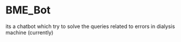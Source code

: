# BME_Bot
its a chatbot which try to solve the queries related to errors in dialysis machine (currently)
